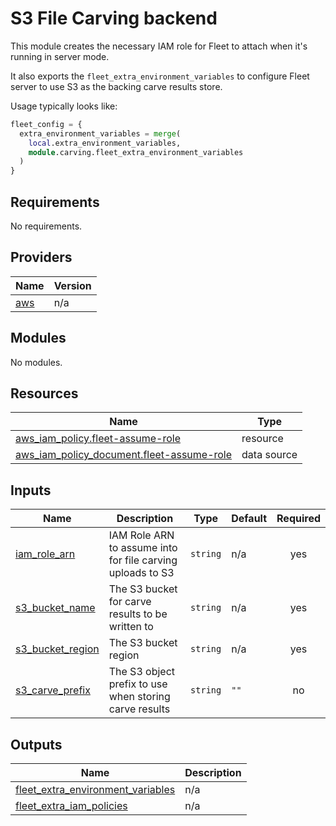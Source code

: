 # S3 File Carving backend

This module creates the necessary IAM role for Fleet to attach when it's running in server mode.

It also exports the `fleet_extra_environment_variables` to configure Fleet server to use S3 as the backing carve results store.

Usage typically looks like:

```terraform
fleet_config = {
  extra_environment_variables = merge(
    local.extra_environment_variables,
    module.carving.fleet_extra_environment_variables
  )
}
```

## Requirements

No requirements.

## Providers

| Name | Version |
|------|---------|
| <a name="provider_aws"></a> [aws](#provider\_aws) | n/a |

## Modules

No modules.

## Resources

| Name | Type |
|------|------|
| [aws_iam_policy.fleet-assume-role](https://registry.terraform.io/providers/hashicorp/aws/latest/docs/resources/iam_policy) | resource |
| [aws_iam_policy_document.fleet-assume-role](https://registry.terraform.io/providers/hashicorp/aws/latest/docs/data-sources/iam_policy_document) | data source |

## Inputs

| Name | Description | Type | Default | Required |
|------|-------------|------|---------|:--------:|
| <a name="input_iam_role_arn"></a> [iam\_role\_arn](#input\_iam\_role\_arn) | IAM Role ARN to assume into for file carving uploads to S3 | `string` | n/a | yes |
| <a name="input_s3_bucket_name"></a> [s3\_bucket\_name](#input\_s3\_bucket\_name) | The S3 bucket for carve results to be written to | `string` | n/a | yes |
| <a name="input_s3_bucket_region"></a> [s3\_bucket\_region](#input\_s3\_bucket\_region) | The S3 bucket region | `string` | n/a | yes |
| <a name="input_s3_carve_prefix"></a> [s3\_carve\_prefix](#input\_s3\_carve\_prefix) | The S3 object prefix to use when storing carve results | `string` | `""` | no |

## Outputs

| Name | Description |
|------|-------------|
| <a name="output_fleet_extra_environment_variables"></a> [fleet\_extra\_environment\_variables](#output\_fleet\_extra\_environment\_variables) | n/a |
| <a name="output_fleet_extra_iam_policies"></a> [fleet\_extra\_iam\_policies](#output\_fleet\_extra\_iam\_policies) | n/a |
